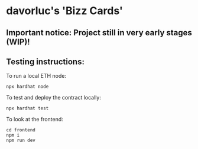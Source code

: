 # davorluc's 'Bizz Cards'

## Important notice: Project still in very early stages (WIP)!

## Testing instructions:

To run a local ETH node:

```shell
npx hardhat node
```

To test and deploy the contract locally:

```shell
npx hardhat test
```

To look at the frontend:

```shell
cd frontend
npm i
npm run dev
```

